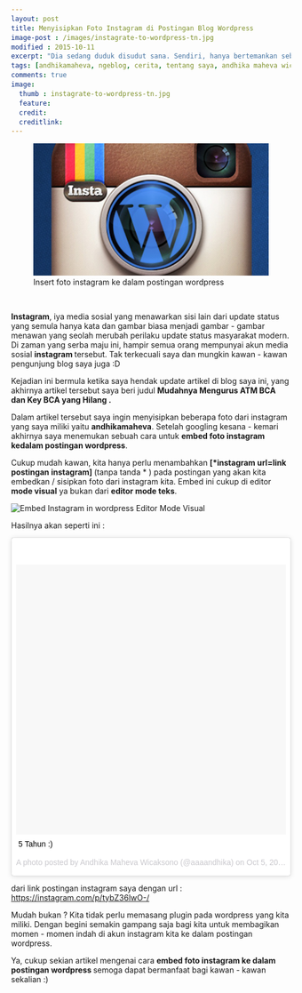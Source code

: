 ```yaml
---
layout: post
title: Menyisipkan Foto Instagram di Postingan Blog Wordpress
image-post : /images/instagrate-to-wordpress-tn.jpg
modified : 2015-10-11
excerpt: "Dia sedang duduk disudut sana. Sendiri, hanya bertemankan sebuah ponsel yang bermerek mahal yang bahkan segelintir orang disekolah ini yang memilikinya. Bagaimana aku harus memulai? Apakah hanya diam seperti ini itu cukup untuk mengenalnya lebih jauh seperti yang aku inginkan? Pertanyaan itu selalu menghampiriku seraya mataku sesekali meliriknya."
tags: [andhikamaheva, ngeblog, cerita, tentang saya, andhika maheva wicaksono, programmer indonesia, instagram, wordpress, andhikamaheva.com]
comments: true
image:
  thumb : instagrate-to-wordpress-tn.jpg
  feature:
  credit:
  creditlink:
---
```

<figure>
	<img src="/images/instagrate-to-wordpress-tn.jpg"/>
	<figcaption>Insert foto instagram ke dalam postingan wordpress</figcaption>
</figure>
<br>

<strong>Instagram</strong>, iya media sosial yang menawarkan sisi lain dari update status yang semula hanya kata dan gambar biasa menjadi gambar - gambar menawan yang seolah merubah perilaku update status masyarakat modern. Di zaman yang serba maju ini, hampir semua orang mempunyai akun media sosial <strong>instagram </strong>tersebut. Tak terkecuali saya dan mungkin kawan - kawan pengunjung blog saya juga :D

Kejadian ini bermula ketika saya hendak update artikel di blog saya ini, yang akhirnya artikel tersebut saya beri judul <strong style="text-decoration: none;"><a style="text-decoration: none;" title="Mudahnya Mengurus ATM BCA dan Key BCA Yang HIlang" href="https://andhikamaheva.com/mudahnya-mengurus-atm-bca-dan-key-bca-yang-hilang" target="_blank">Mudahnya Mengurus ATM BCA dan Key BCA yang Hilang</a> .</strong>

Dalam artikel tersebut saya ingin menyisipkan beberapa foto dari instagram yang saya miliki yaitu <strong><a style="text-decoration: none;" title="andhikamaheva" href="http://instagram.com/andhikamaheva" target="_blank">andhikamaheva</a></strong>. Setelah googling kesana - kemari akhirnya saya menemukan sebuah cara untuk <strong>embed foto instagram kedalam postingan wordpress</strong>.

Cukup mudah kawan, kita hanya perlu menambahkan <strong>[*instagram url=link postingan instagram] </strong>(tanpa tanda * ) pada postingan yang akan kita embedkan / sisipkan foto dari instagram kita. Embed ini cukup di editor <strong>mode visual</strong> ya bukan dari <strong>editor mode teks</strong>.


<img class="" src="http://i.imgur.com/jZdI0RS.png" alt="Embed Instagram in wordpress " width="146" height="50" /> Editor Mode Visual

Hasilnya akan seperti ini :

<blockquote class="instagram-media" style="background: #FFF; border: 0; border-radius: 3px; box-shadow: 0 0 1px 0 rgba(0,0,0,0.5),0 1px 10px 0 rgba(0,0,0,0.15); margin: 1px; max-width: 658px; padding: 0; width: calc(100% - 2px);" data-instgrm-captioned="" data-instgrm-version="4">
<div style="padding: 8px;">
<div style="background: #F8F8F8; line-height: 0; margin-top: 40px; padding: 50% 0; text-align: center; width: 100%;"></div>
<p style="margin: 8px 0 0 0; padding: 0 4px;"><a style="color: #000; font-family: Arial,sans-serif; font-size: 14px; font-style: normal; font-weight: normal; line-height: 17px; text-decoration: none; word-wrap: break-word;" href="https://instagram.com/p/tybZ36lwO-/" target="_top">5 Tahun :)</a></p>
<p style="color: #c9c8cd; font-family: Arial,sans-serif; font-size: 14px; line-height: 17px; margin-bottom: 0; margin-top: 8px; overflow: hidden; padding: 8px 0 7px; text-align: center; text-overflow: ellipsis; white-space: nowrap;">A photo posted by Andhika Maheva Wicaksono (@aaaandhika) on <time style="font-family: Arial,sans-serif; font-size: 14px; line-height: 17px;" datetime="2014-10-05T22:41:15+00:00">Oct 5, 2014 at 3:41pm PDT</time></p>

</div></blockquote>
<script src="//platform.instagram.com/en_US/embeds.js" async="" defer="defer"></script>

dari link postingan instagram saya dengan url : <a title="https://instagram.com/p/tybZ36lwO-/" href="https://instagram.com/p/tybZ36lwO-/" target="_blank">https://instagram.com/p/tybZ36lwO-/</a>

Mudah bukan ? Kita tidak perlu memasang plugin pada wordpress yang kita miliki. Dengan begini semakin gampang saja bagi kita untuk membagikan momen - momen indah di akun instagram kita ke dalam postingan wordpress.

Ya, cukup sekian artikel mengenai cara <strong>embed foto instagram ke dalam postingan wordpress </strong>semoga dapat bermanfaat bagi kawan - kawan sekalian :)
